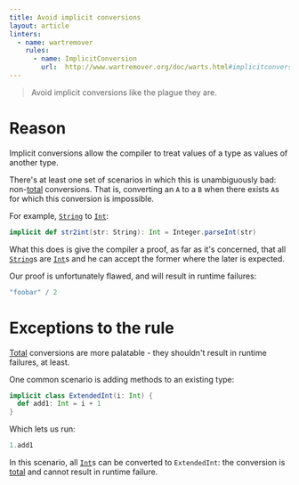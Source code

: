 ```yaml
---
title: Avoid implicit conversions
layout: article
linters:
  - name: wartremover
    rules:
      - name: ImplicitConversion
        url:  http://www.wartremover.org/doc/warts.html#implicitconversion
---
```


> Avoid implicit conversions like the plague they are.

# Reason

Implicit conversions allow the compiler to treat values of a type as values of another type.

There's at least one set of scenarios in which this is unambiguously bad: non-[total] conversions. That is, converting an `A` to a `B` when there exists `A`s for which this conversion is impossible.

For example, [`String`] to [`Int`]:

```scala mdoc
implicit def str2int(str: String): Int = Integer.parseInt(str)
```

What this does is give the compiler a proof, as far as it's concerned, that all [`String`]s are [`Int`]s and he can accept the former where the later is expected.

Our proof is unfortunately flawed, and will result in runtime failures:

```scala mdoc:crash
"foobar" / 2
```

# Exceptions to the rule

[Total][total] conversions are more palatable - they shouldn't result in runtime failures, at least.

One common scenario is adding methods to an existing type:

```scala mdoc
implicit class ExtendedInt(i: Int) {
  def add1: Int = i + 1
}
```

Which lets us run:

```scala mdoc
1.add1
```

In this scenario, all [`Int`]s can be converted to `ExtendedInt`: the conversion is [total] and cannot result in runtime failure.

[`Int`]:https://www.scala-lang.org/api/2.12.8/scala/Int.html
[`String`]:https://docs.oracle.com/javase/8/docs/api/java/lang/String.html
[total]:../definitions/total_function.html
